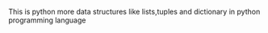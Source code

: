 This is python more data structures like lists,tuples and dictionary in python programming language
